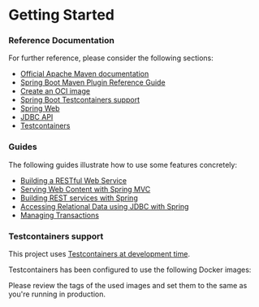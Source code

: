 # Getting Started

### Reference Documentation
For further reference, please consider the following sections:

* [Official Apache Maven documentation](https://maven.apache.org/guides/index.html)
* [Spring Boot Maven Plugin Reference Guide](https://docs.spring.io/spring-boot/docs/3.3.0-M1/maven-plugin/reference/html/)
* [Create an OCI image](https://docs.spring.io/spring-boot/docs/3.3.0-M1/maven-plugin/reference/html/#build-image)
* [Spring Boot Testcontainers support](https://docs.spring.io/spring-boot/docs/3.3.0-M1/reference/html/features.html#features.testing.testcontainers)
* [Spring Web](https://docs.spring.io/spring-boot/docs/3.3.0-M1/reference/htmlsingle/index.html#web)
* [JDBC API](https://docs.spring.io/spring-boot/docs/3.3.0-M1/reference/htmlsingle/index.html#data.sql)
* [Testcontainers](https://java.testcontainers.org/)

### Guides
The following guides illustrate how to use some features concretely:

* [Building a RESTful Web Service](https://spring.io/guides/gs/rest-service/)
* [Serving Web Content with Spring MVC](https://spring.io/guides/gs/serving-web-content/)
* [Building REST services with Spring](https://spring.io/guides/tutorials/rest/)
* [Accessing Relational Data using JDBC with Spring](https://spring.io/guides/gs/relational-data-access/)
* [Managing Transactions](https://spring.io/guides/gs/managing-transactions/)

### Testcontainers support

This project uses [Testcontainers at development time](https://docs.spring.io/spring-boot/docs/3.3.0-M1/reference/html/features.html#features.testing.testcontainers.at-development-time).

Testcontainers has been configured to use the following Docker images:


Please review the tags of the used images and set them to the same as you're running in production.


